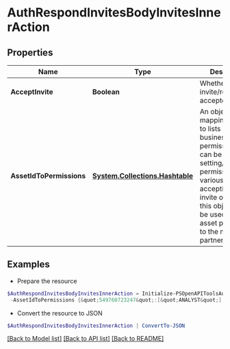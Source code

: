 # AuthRespondInvitesBodyInvitesInnerAction
## Properties

Name | Type | Description | Notes
------------ | ------------- | ------------- | -------------
**AcceptInvite** | **Boolean** | Whether the invite/request is accepted. | 
**AssetIdToPermissions** | [**System.Collections.Hashtable**](Array.md) | An object mapping asset ids to lists of business permissions. This can be used to setting/requesting permissions on various assets. If accepting an invite or request, this object would be used to grant asset permissions to the member or partner.  | [optional] 

## Examples

- Prepare the resource
```powershell
$AuthRespondInvitesBodyInvitesInnerAction = Initialize-PSOpenAPIToolsAuthRespondInvitesBodyInvitesInnerAction  -AcceptInvite null `
 -AssetIdToPermissions {&quot;549760723247&quot;:[&quot;ANALYST&quot;],&quot;549760723248&quot;:[&quot;ANALYST&quot;,&quot;ADMIN&quot;],&quot;809944451643622187&quot;:[&quot;PROFILE_PUBLISHER&quot;]}
```

- Convert the resource to JSON
```powershell
$AuthRespondInvitesBodyInvitesInnerAction | ConvertTo-JSON
```

[[Back to Model list]](../README.md#documentation-for-models) [[Back to API list]](../README.md#documentation-for-api-endpoints) [[Back to README]](../README.md)

